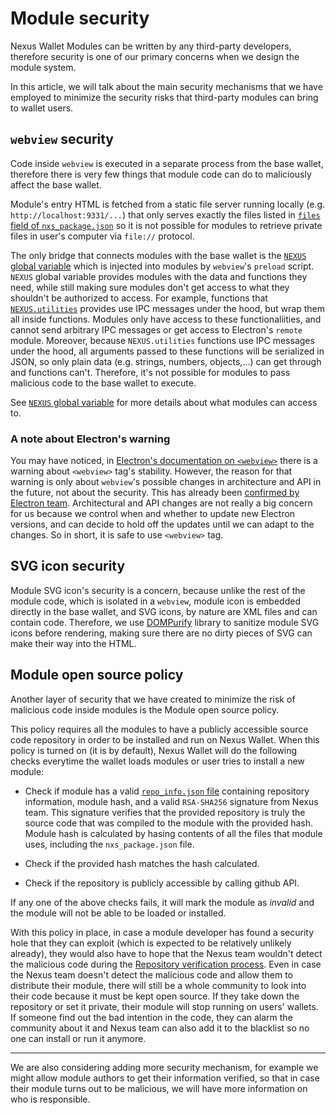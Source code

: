 # Module security

Nexus Wallet Modules can be written by any third-party developers, therefore security is one of our primary concerns when we design the module system.

In this article, we will talk about the main security mechanisms that we have employed to minimize the security risks that third-party modules can bring to wallet users.

## `webview` security

Code inside `webview` is executed in a separate process from the base wallet, therefore there is very few things that module code can do to maliciously affect the base wallet.

Module's entry HTML is fetched from a static file server running locally (e.g. `http://localhost:9331/...`) that only serves exactly the files listed in [`files` field of `nxs_package.json`](./nxs_package.json.md#files) so it is not possible for modules to retrieve private files in user's computer via `file://` protocol.

The only bridge that connects modules with the base wallet is the [`NEXUS` global variable](./nexus-globalvariable.md) which is injected into modules by `webview`'s `preload` script. `NEXUS` global variable provides modules with the data and functions they need, while still making sure modules don't get access to what they shouldn't be authorized to access. For example, functions that [`NEXUS.utilities`](./nexus-global-variable.md#utilities) provides use IPC messages under the hood, but wrap them all inside functions. Modules only have access to these functionaliities, and cannot send arbitrary IPC messages or get access to Electron's `remote` module. Moreover, because `NEXUS.utilities` functions use IPC messages under the hood, all arguments passed to these functions will be serialized in JSON, so only plain data (e.g. strings, numbers, objects,...) can get through and functions can't. Therefore, it's not possible for modules to pass malicious code to the base wallet to execute.

See [`NEXUS` global variable](./nexus-globalvariable.md) for more details about what modules can access to.

### A note about Electron's warning

You may have noticed, in [Electron's documentation on `<webview>`](https://electronjs.org/docs/api/webview-tag) there is a warning about `<webview>` tag's stability. However, the reason for that warning is only about `webview`'s possible changes in architecture and API in the future, not about the security. This has already been [confirmed by Electron team](https://github.com/electron/electron/issues/18187). Architectural and API changes are not really a big concern for us because we control when and whether to update new Electron versions, and can decide to hold off the updates until we can adapt to the changes. So in short, it is safe to use `<webview>` tag.

## SVG icon security

Module SVG icon's security is a concern, because unlike the rest of the module code, which is isolated in a `webview`, module icon is embedded directly in the base wallet, and SVG icons, by nature are XML files and can contain code. Therefore, we use [DOMPurify](https://github.com/cure53/DOMPurify) library to sanitize module SVG icons before rendering, making sure there are no dirty pieces of SVG can make their way into the HTML.

## Module open source policy

Another layer of security that we have created to minimize the risk of malicious code inside modules is the Module open source policy.

This policy requires all the modules to have a publicly accessible source code repository in order to be installed and run on Nexus Wallet. When this policy is turned on (it is by default), Nexus Wallet will do the following checks everytime the wallet loads modules or user tries to install a new module:

- Check if module has a valid [`repo_info.json` file](./repo_info.json.md) containing repository information, module hash, and a valid `RSA-SHA256` signature from Nexus team. This signature verifies that the provided repository is truly the source code that was compiled to the module with the provided hash. Module hash is calculated by hasing contents of all the files that module uses, including the `nxs_package.json` file.

- Check if the provided hash matches the hash calculated.

- Check if the repository is publicly accessible by calling github API.

If any one of the above checks fails, it will mark the module as _invalid_ and the module will not be able to be loaded or installed.

With this policy in place, in case a module developer has found a security hole that they can exploit (which is expected to be relatively unlikely already), they would also have to hope that the Nexus team wouldn't detect the malicious code during the [Repository verification process](./repo-verification-process.md). Even in case the Nexus team doesn't detect the malicious code and allow them to distribute their module, there will still be a whole community to look into their code because it must be kept open source. If they take down the repository or set it private, their module will stop running on users' wallets. If someone find out the bad intention in the code, they can alarm the community about it and Nexus team can also add it to the blacklist so no one can install or run it anymore.

---

We are also considering adding more security mechanism, for example we might allow module authors to get their information verified, so that in case their module turns out to be malicious, we will have more information on who is responsible.
